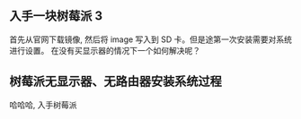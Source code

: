 ## 入手一块树莓派 3
首先从官网下载镜像, 然后将 image 写入到 SD 卡。但是途第一次安装需要对系统进行设置。 在没有买显示器的情况下一个如何解决呢？

## 树莓派无显示器、无路由器安装系统过程

哈哈哈, 入手树莓派